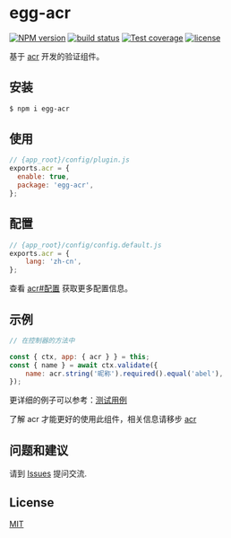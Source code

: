 # egg-acr

[![NPM version][npm-image]][npm-url]
[![build status][travis-image]][travis-url]
[![Test coverage][codecov-image]][codecov-url]
[![license](https://img.shields.io/github/license/seekcx/acr.svg?style=flat-square)](LICENSE)

[npm-image]: https://img.shields.io/npm/v/egg-acr.svg?style=flat-square
[npm-url]: https://npmjs.org/package/egg-acr
[travis-image]: https://img.shields.io/travis/seekcx/egg-acr.svg?style=flat-square
[travis-url]: https://travis-ci.org/seekcx/egg-acr
[codecov-image]: https://img.shields.io/codecov/c/github/seekcx/egg-acr.svg?style=flat-square
[codecov-url]: https://codecov.io/github/seekcx/egg-acr?branch=master

基于 [acr](https://github.com/seekcx/acr) 开发的验证组件。

## 安装

```bash
$ npm i egg-acr
```

## 使用

```js
// {app_root}/config/plugin.js
exports.acr = {
  enable: true,
  package: 'egg-acr',
};
```

## 配置

```js
// {app_root}/config/config.default.js
exports.acr = {
    lang: 'zh-cn',
};
```

查看 [acr#配置](https://github.com/seekcx/acr#%E9%85%8D%E7%BD%AE) 获取更多配置信息。

## 示例

```js
// 在控制器的方法中

const { ctx, app: { acr } } = this;
const { name } = await ctx.validate({
    name: acr.string('昵称').required().equal('abel'),
});

```

更详细的例子可以参考：[测试用例](test/fixtures/apps/acr-test/app/controller/home.js)

了解 acr 才能更好的使用此组件，相关信息请移步 [acr](https://github.com/seekcx/acr#%E9%85%8D%E7%BD%AE)

## 问题和建议

请到 [Issues](https://github.com/seekcx/egg-acr/issues) 提问交流.

## License

[MIT](LICENSE)

